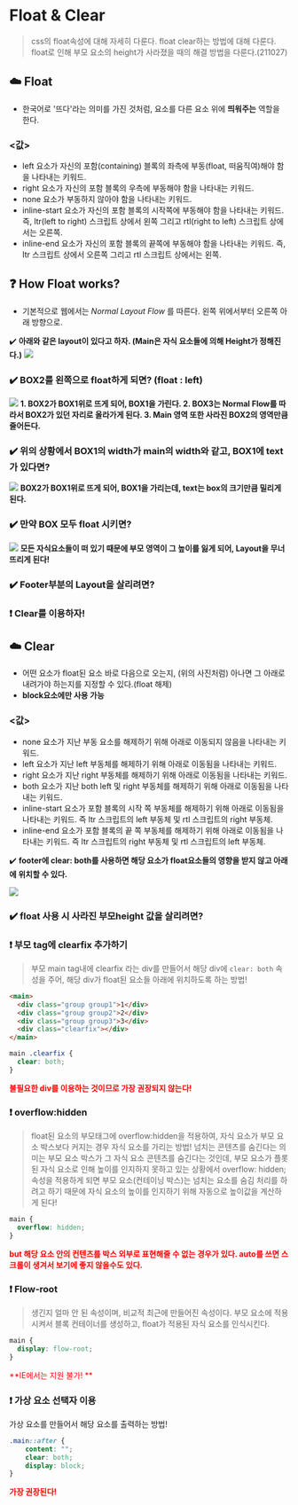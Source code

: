 # Float & Clear
> css의 float속성에 대해 자세히 다룬다. float clear하는 방법에 대해 다룬다. float로 인해 부모 요소의 height가 사라졌을 때의 해결 방법을 다룬다.(211027)
## ☁️ Float
- 한국어로 '뜨다'라는 의미를 가진 것처럼, 요소를 다른 요소 위에 **띄워주는** 역할을 한다.
### <값>
- left
요소가 자신의 포함(containing) 블록의 좌측에 부동(float, 떠움직여)해야 함을 나타내는 키워드.
- right
요소가 자신의 포함 블록의 우측에 부동해야 함을 나타내는 키워드.
- none
요소가 부동하지 않아야 함을 나타내는 키워드.
- inline-start
요소가 자신의 포함 블록의 시작쪽에 부동해야 함을 나타내는 키워드. 즉, ltr(left to right) 스크립트 상에서 왼쪽 그리고 rtl(right to left) 스크립트 상에서는 오른쪽.
- inline-end
요소가 자신의 포함 블록의 끝쪽에 부동해야 함을 나타내는 키워드. 즉, ltr 스크립트 상에서 오른쪽 그리고 rtl 스크립트 상에서는 왼쪽.
## ❓ How Float works?
- 기본적으로 웹에서는 _Normal Layout Flow_ 를 따른다. 왼쪽 위에서부터 오른쪽 아래 방향으로.

✔️ **아래와 같은 layout이 있다고 하자. (Main은 자식 요소들에 의해 Height가 정해진다.)**
![](https://images.velog.io/images/songjy377/post/607a71e5-bf5b-459a-b004-0832358ce74e/image.png)
### ✔️ BOX2를 왼쪽으로 float하게 되면? (float : left)
![](https://images.velog.io/images/songjy377/post/db430d34-b5da-431a-8be7-b4b1360f7888/image.png)
**1. BOX2가 BOX1위로 뜨게 되어, BOX1을 가린다.
2. BOX3는 Normal Flow를 따라서 BOX2가 있던 자리로 올라가게 된다.
3. Main 영역 또한 사라진 BOX2의 영역만큼 줄어든다.**

### ✔️ 위의 상황에서 BOX1의 width가 main의 width와 같고, BOX1에 text가 있다면?
![](https://images.velog.io/images/songjy377/post/9785824d-761b-4f2a-bd6d-78008c88148b/image.png)
**BOX2가 BOX1위로 뜨게 되어, BOX1을 가리는데, text는 box의 크기만큼 밀리게 된다.**

### ✔️ 만약 BOX 모두 float 시키면?
![](https://images.velog.io/images/songjy377/post/a5fadf69-e0f3-4cc8-bc3b-58acafb72dbc/image.png)
**모든 자식요소들이 떠 있기 때문에 부모 영역이 그 높이를 잃게 되어, Layout을 무너뜨리게 된다!**

### ✔️ Footer부분의 Layout을 살리려면? 
### ❗ Clear를 이용하자!

## ☁️ Clear
- 어떤 요소가 float된 요소 바로 다음으로 오는지, (위의 사진처럼) 아나면 그 아래로 내려가야 하는지를 지정할 수 있다.(float 해제)
- **block요소에만 사용 가능**

### <값>
- none
요소가 지난 부동 요소를 해제하기 위해 아래로 이동되지 않음을 나타내는 키워드.
- left
요소가 지난 left 부동체를 해제하기 위해 아래로 이동됨을 나타내는 키워드.
- right
요소가 지난 right 부동체를 해제하기 위해 아래로 이동됨을 나타내는 키워드.
- both
요소가 지난 both left 및 right 부동체를 해제하기 위해 아래로 이동됨을 나타내는 키워드.
- inline-start
요소가 포함 블록의 시작 쪽 부동체를 해제하기 위해 아래로 이동됨을 나타내는 키워드. 즉 ltr 스크립트의 left 부동체 및 rtl 스크립트의 right 부동체.
- inline-end
요소가 포함 블록의 끝 쪽 부동체를 해제하기 위해 아래로 이동됨을 나타내는 키워드. 즉 ltr 스크립트의 right 부동체 및 rtl 스크립트의 left 부동체.

✔️ **footer에 clear: both를 사용하면 해당 요소가 float요소들의 영향을 받지 않고 아래에 위치할 수 있다.**

![](https://images.velog.io/images/songjy377/post/a8839960-5dd6-4275-8ac0-bf0251648402/image.png)

### ✔️ float 사용 시 사라진 부모height 값을 살리려면?
### ❗ 부모 tag에 clearfix 추가하기
>부모 main tag내에 clearfix 라는 div를 만들어서 해당 div에 `clear: both` 속성을 주어, 해당 div가 float된 요소들 아래에 위치하도록 하는 방법!
```html
<main>
  <div class="group group1">1</div>
  <div class="group group2">2</div>
  <div class="group group3">3</div>
  <div class="clearfix"></div>
</main>
```
```css
main .clearfix {
  clear: both;
}
```
<span style="color:red">**불필요한 div를 이용하는 것이므로 가장 권장되지 않는다!**<span>
  
### ❗ overflow:hidden
> float된 요소의 부모태그에 overflow:hidden을 적용하여, 자식 요소가 부모 요소 박스보다 커지는 경우 자식 요소를 가리는 방법!
넘치는 콘텐츠를 숨긴다는 의미는 부모 요소 박스가 그 자식 요소 콘텐츠를 숨긴다는 것인데,
부모 요소가 플롯된 자식 요소로 인해 높이를 인지하지 못하고 있는 상황에서 overflow: hidden; 속성을 적용하게 되면 부모 요소(컨테이닝 박스)는 넘치는 요소를 숨김 처리를 하려고 하기 때문에 자식 요소의 높이를 인지하기 위해 자동으로 높이값을 계산하게 된다!
```css
main {
  overflow: hidden;
}  
```
<span style="color:red">**but 해당 요소 안의 컨텐츠를 박스 외부로 표현해줄 수 없는 경우가 있다. auto를 쓰면 스크롤이 생겨서 보기에 좋지 않을수도 있다.**<span>
  
### ❗ Flow-root
>생긴지 얼마 안 된 속성이며, 비교적 최근에 만들어진 속성이다. 
부모 요소에 적용시켜서 블록 컨테이너를 생성하고, float가 적용된 자식 요소를 인식시킨다.
```css
main {
  display: flow-root;
}  
```
<span style="color:red">**IE에서는 지원 불가! **<span>
  
### ❗ 가상 요소 선택자 이용
>
  가상 요소를 만들어서 해당 요소를 출력하는 방법!
``` css
.main::after {
    content: "";
    clear: both;
    display: block;
}
```
<span style="color:red">**가장 권장된다!**<span>
  
